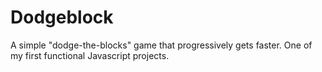 # Dodgeblock
A simple "dodge-the-blocks" game that progressively gets faster. One of my first functional Javascript projects.
